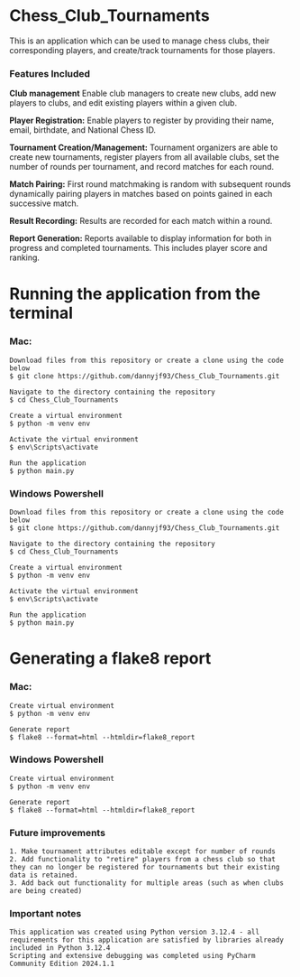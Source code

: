 # Chess_Club_Tournaments
This is an application which can be used to manage chess clubs, their corresponding players, and create/track tournaments for those players.

### Features Included
**Club management** 
Enable club managers to create new clubs, add new players to clubs, and edit existing players within a given club. 

**Player Registration:** 
Enable players to register by providing their name, email, birthdate, and National Chess ID.

**Tournament Creation/Management:** 
Tournament organizers are able to create new tournaments, register players from all available clubs, set the number of rounds per tournament, and record matches for each round.

**Match Pairing:** 
First round matchmaking is random with subsequent rounds dynamically pairing players in matches based on points gained in each successive match. 

**Result Recording:** 
Results are recorded for each match within a round. 

**Report Generation:** 
Reports available to display information for both in progress and completed tournaments. This includes player score and ranking. 

# Running the application from the terminal
### Mac:
    Download files from this repository or create a clone using the code below
    $ git clone https://github.com/dannyjf93/Chess_Club_Tournaments.git
    
    Navigate to the directory containing the repository
    $ cd Chess_Club_Tournaments

    Create a virtual environment
    $ python -m venv env

    Activate the virtual environment
    $ env\Scripts\activate
    
    Run the application
    $ python main.py


### Windows Powershell
    Download files from this repository or create a clone using the code below
    $ git clone https://github.com/dannyjf93/Chess_Club_Tournaments.git
    
    Navigate to the directory containing the repository
    $ cd Chess_Club_Tournaments

    Create a virtual environment
    $ python -m venv env

    Activate the virtual environment
    $ env\Scripts\activate

    Run the application
    $ python main.py

# Generating a flake8 report
### Mac:
    Create virtual environment
    $ python -m venv env

    Generate report
    $ flake8 --format=html --htmldir=flake8_report

    
### Windows Powershell
    Create virtual environment
    $ python -m venv env
    
    Generate report
    $ flake8 --format=html --htmldir=flake8_report

### Future improvements
    1. Make tournament attributes editable except for number of rounds
    2. Add functionality to "retire" players from a chess club so that they can no longer be registered for tournaments but their existing data is retained.
    3. Add back out functionality for multiple areas (such as when clubs are being created)

### Important notes
    This application was created using Python version 3.12.4 - all requirements for this application are satisfied by libraries already included in Python 3.12.4
    Scripting and extensive debugging was completed using PyCharm Community Edition 2024.1.1
    
